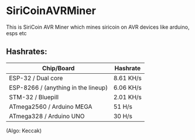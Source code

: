# SiriCoinAVRMiner
This is SiriCoin AVR Miner which mines siricoin on AVR devices like arduino, esps etc


## Hashrates:
| Chip/Board  | Hashrate |
| ------------- | ------------- |
| ESP-32 / Dual core  | 8.61 KH/s  |
| ESP-8266 / (anything in the lineup)  | 6.06 KH/s  |
| STM-32 / Bluepill  | 2.01 KH/s  |
| ATmega2560 / Arduino MEGA  | 51 H/s  |
| ATmega328 / Arduino UNO  | 30 H/s  |

(Algo: Keccak)
